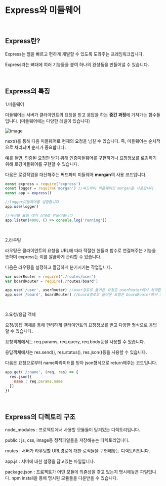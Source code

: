 # Express와 미들웨어

<br>

## Express란?

Express는 웹을 빠르고 편하게 개발할 수 있도록 도와주는 프레임워크입니다.

Express라는 뼈대에 여러 기능들을 붙여 하나의 완성품을 만들어낼 수 있습니다.

<br>

## Express의 특징

1.미들웨어

미들웨어는 서버가 클라이언트의 요청을 받고 응답을 하는 **중간 과정**에 거쳐가는 함수들입니다. (미들웨어에는 다양한 레벨이 있습니다)

![image](https://user-images.githubusercontent.com/48934537/103401521-7aa3ec80-4b8c-11eb-88f9-72cf3c492f90.png)

next()를 통해 다음 미들웨어로 현재의 요청을 넘길 수 있습니다. 즉, 미들웨어는 순차적으로 처리되며 순서가 중요합니다.

예를 들면, 인증된 요청만 받기 위해 인증미들웨어를 구현하거나 요청정보를 로깅하기 위해 로깅미들웨어를 구현할 수 있습니다.

다음은 로깅작업을 대신해주는 써드파티 미들웨어 **morgan**의 사용 코드입니다.

```javascript
const express = require('express')
const logger = require('morgan') //써드파티 미들웨어인 morgan을 사용합니다
const app = express()

//logger미들웨어를 설정합니다
app.use(logger)

//서버를 요청 대기 상태로 만들어줍니다
app.listen(4000, () => console.log('running'))
```

<br>

2.라우팅

라우팅은 클라이언트의 요청을 URL에 따라 적절한 핸들러 함수로 연결해주는 기능을 뜻하며 express는 이를 깔끔하게 관리할 수 있습니다.

다음은 라우팅을 설정하고 깔끔하게 분기시키는 작업입니다.

```javascript
var userRouter = require('./routes/user')
var boardRouter = require(./routes/board')

app.use('/user', userRouter) //user경로로 들어온 요청은 userRouter에서 처리합니다.
app.use('/board', boardRouter) //board경로로 들어온 요청은 boardRouter에서 처리합니다.
```

<br>

3.요청/응답 객체

요청/응답 객체를 통해 편리하게 클라이언트의 요청정보를 받고 다양한 형식으로 응답할 수 있습니다.

요청객체에서는 req.params, req.query, req.body등을 사용할 수 있습니다.

응답객체에서는 res.send(), res.status(), res.json()등을 사용할 수 있습니다.

다음은 요청으로부터 name파라미터를 받아 json형식으로 return해주는 코드입니다.

```javascript
app.get('/:name', (req, res) => {
  res.json({
    name : req.params.name
  })
})
```

<br>

## Express의 디렉토리 구조

node_modules : 프로젝트에서 사용할 모듈들이 담겨있는 디렉토리입니다.

public : js, css, image등 정적파일들을 저장해놓는 디렉토리입니다.

routes : 서버가 라우팅할 URL경로에 대한 로직들을 구현해놓는 디렉토리입니다.

app.js : 서버에 대한 설정을 담고있는 파일입니다.

package.json : 프로젝트가 어떤 모듈에 의존성을 갖고 있는지 명시해놓은 파일입니다. npm install을 통해 명시된 모듈들을 다운받을 수 있습니다.
